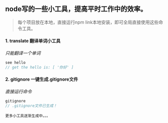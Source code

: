 ## node写的一些小工具，提高平时工作中的效率。
>每个项目放在本地，直接运行npm link本地安装，即可全局直接使用这些命令工具。

#### 1. translate 翻译单词小工具

*只能翻译一个单词*
```javascript
see hello
// get the hello is: [ '你好' ]
```

#### 2. gitignore 一键生成.gitignore文件

*直接运行命令*
```javascript
gitignore
// .gitignore文件已生成！
```
`更多小工具逐渐生成中。。。`